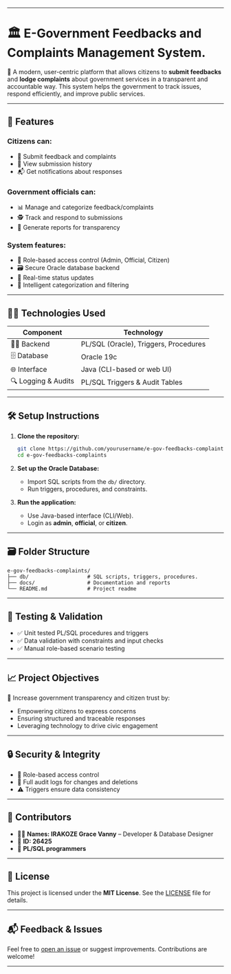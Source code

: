 
---

# 🏛️ E-Government Feedbacks and Complaints Management System.

📢 A modern, user-centric platform that allows citizens to **submit feedbacks** and **lodge complaints** about government services in a transparent and accountable way. This system helps the government to track issues, respond efficiently, and improve public services.

---

## 📌 Features

### Citizens can:

* 📝 Submit feedback and complaints
* 📄 View submission history
* 📬 Get notifications about responses

### Government officials can:

* 📊 Manage and categorize feedback/complaints
* 🕵️ Track and respond to submissions
* 🧾 Generate reports for transparency

### System features:

* 🔐 Role-based access control (Admin, Official, Citizen)
* 🗃️ Secure Oracle database backend
* 🔄 Real-time status updates
* 🧠 Intelligent categorization and filtering

---

## 🧑‍💻 Technologies Used

| Component           | Technology                            |
| ------------------- | ------------------------------------- |
| 👨‍💻 Backend          | PL/SQL (Oracle), Triggers, Procedures |
| 🗄️ Database          | Oracle 19c                            |
| 🌐 Interface        | Java (CLI-based or web UI)            |
| 🔍 Logging & Audits | PL/SQL Triggers & Audit Tables        |

---

## 🛠️ Setup Instructions

1. **Clone the repository:**

   ```bash
   git clone https://github.com/yourusername/e-gov-feedbacks-complaints.git
   cd e-gov-feedbacks-complaints
   ```

2. **Set up the Oracle Database:**

   * Import SQL scripts from the `db/` directory.
   * Run triggers, procedures, and constraints.

3. **Run the application:**

   * Use Java-based interface (CLI/Web).
   * Login as **admin**, **official**, or **citizen**.

---

## 🗃️ Folder Structure

```
e-gov-feedbacks-complaints/
├── db/                   # SQL scripts, triggers, procedures.
├── docs/                 # Documentation and reports
└── README.md             # Project readme
```

---

## 🧪 Testing & Validation

* ✅ Unit tested PL/SQL procedures and triggers
* ✅ Data validation with constraints and input checks
* ✅ Manual role-based scenario testing

---

## 📈 Project Objectives

🎯 Increase government transparency and citizen trust by:

* Empowering citizens to express concerns
* Ensuring structured and traceable responses
* Leveraging technology to drive civic engagement

---

## 🔒 Security & Integrity

* 🔐 Role-based access control
* 🧾 Full audit logs for changes and deletions
* ⚠️ Triggers ensure data consistency

---

## 🤝 Contributors

* 👨‍🎓 **Names: IRAKOZE Grace Vanny** – Developer & Database Designer
* 📄 **ID: 26425**
* 🏢 **PL/SQL programmers**

---

## 📄 License

This project is licensed under the **MIT License**. See the [LICENSE](LICENSE) file for details.

---

## 📬 Feedback & Issues

Feel free to [open an issue](https://github.com/yourusername/e-gov-feedbacks-complaints/issues) or suggest improvements. Contributions are welcome!

---



